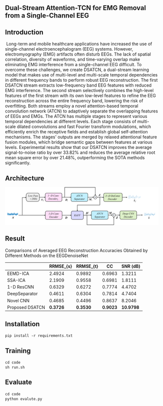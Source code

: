 ## Dual-Stream Attention-TCN for EMG Removal from a Single-Channel EEG

## Introduction

​	Long-term and mobile healthcare applications have increased the use of single-channel electroencephalogram (EEG) systems. However, electromyography (EMG) artifacts often disturb EEGs. The lack of spatial correlation, diversity of waveforms, and time-varying overlap make eliminating EMG interference from a single-channel EEG difficult. To overcome these challenges, we create DSATCN, a dual-stream learning model that makes use of multi-level and multi-scale temporal dependencies in different frequency bands to perform robust EEG reconstruction. The first DSATCN stream extracts low-frequency band EEG features with reduced EMG interference. The second stream selectively combines the high-level features of the first stream with its own low-level features to refine the EEG reconstruction across the entire frequency band, lowering the risk of overfitting. Both streams employ a novel attention-based temporal convolution network (ATCN) to adaptively separate the overlapping features of EEGs and EMGs. The ATCN has multiple stages to represent various temporal dependencies at different levels. Each stage consists of multi-scale dilated convolutions and fast Fourier transform modulations, which efficiently enrich the receptive fields and establish global self-attention mechanisms. The stages' outputs are merged by relaxed attentional feature fusion modules, which bridge semantic gaps between features at various levels. Experimental results show that our DSATCN improves the average signal-to-noise ratio by over 33.82% and reduces the average relative root mean square error by over 21.48%, outperforming the SOTA methods significantly.

## Architecture

![dsatcn](https://github.com/BaenRH/DSATCN/blob/main/photo/dsatcn.png)

## Result

Comparisons of Averaged EEG Reconstruction Accuracies Obtained by Different Methods on the EEGDenoiseNet

|                 | RRMSE_{s}  | RRMSE_{t}  | CC         | SNR (dB)    |
| --------------- | ---------- | ---------- | ---------- | ----------- |
| EEMD-ICA        | 2.4924     | 0.9892     | 0.6963     | 1.3211      |
| SSA-ICA         | 2.1909     | 0.9558     | 0.6981     | 1.8111      |
| 1-D ResCNN      | 0.6329     | 0.6272     | 0.7774     | 4.4702      |
| DeepSeparator   | 0.4611     | 0.6304     | 0.7814     | 4.7404      |
| Novel CNN       | 0.4685     | 0.4496     | 0.8637     | 8.2046      |
| Proposed DSATCN | **0.3726** | **0.3530** | **0.9023** | **10.9798** |



## Installation

```shell
pip install -r requirements.txt
```

## Training

```shell
cd code
sh run.sh	
```

## Evaluate

```shell
cd code
python evalute.py	
```

